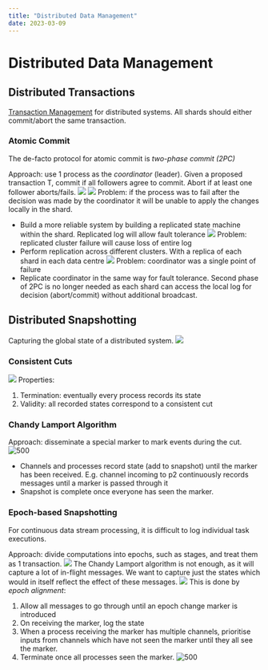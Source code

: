 ```yaml
---
title: "Distributed Data Management"
date: 2023-03-09
---
```

# Distributed Data Management
## Distributed Transactions
[Transaction Management](Notes/Transaction%20Management.md) for distributed systems. All shards should either commit/abort the same transaction.
### Atomic Commit
The de-facto protocol for atomic commit is *two-phase commit (2PC)*

Approach: use 1 process as the *coordinator* (leader). Given a proposed transaction T, commit if all followers agree to commit. Abort if at least one follower aborts/fails.
![](https://i.imgur.com/BwHNWh3.png)
![](https://i.imgur.com/3SFOabX.png)
Problem: if the process was to fail after the decision was made by the coordinator it will be unable to apply the changes locally in the shard.
- Build a more reliable system by building a replicated state machine within the shard. Replicated log will allow fault tolerance
![](https://i.imgur.com/ng0Qo3J.png)
Problem: replicated cluster failure will cause loss of entire log
- Perform replication across different clusters. With a replica of each shard in each data centre
![](https://i.imgur.com/XVsQGMx.png)
Problem:  coordinator was a single point of failure
- Replicate coordinator in the same way for fault tolerance. Second phase of 2PC is no longer needed as each shard can access the local log for decision (abort/commit) without additional broadcast.
## Distributed Snapshotting
Capturing the global state of a distributed system.
![](https://i.imgur.com/RZ5fBA9.png)
### Consistent Cuts
![](https://i.imgur.com/iRHWINo.png)
Properties:
1. Termination: eventually every process records its state
2. Validity: all recorded states correspond to a consistent cut
### Chandy Lamport Algorithm
Approach: disseminate a special marker to mark events during the cut.
![500](https://i.imgur.com/sLAUnrL.png)
- Channels and processes record state (add to snapshot) until the marker has been received. E.g. channel incoming to p2 continuously records messages until a marker is passed through it
- Snapshot is complete once everyone has seen the marker.
### Epoch-based Snapshotting
For continuous data stream processing, it is difficult to log individual task executions.

Approach: divide computations into epochs, such as stages, and treat them as 1 transaction.
![](https://i.imgur.com/fHmY8bu.png)
The Chandy Lamport algorithm is not enough, as it will capture a lot of in-flight messages. We want to capture just the states which would in itself reflect the effect of these messages.
![](https://i.imgur.com/wOJyL7c.png)
This is done by *epoch alignment*: 
1. Allow all messages to go through until an epoch change marker is introduced
2. On receiving the marker, log the state
3. When a process receiving the marker has multiple channels, prioritise inputs from channels which have not seen the marker until they all see the marker.
4. Terminate once all processes seen the marker.
![500](https://i.imgur.com/tZkXLIj.png)
